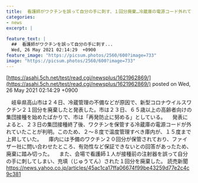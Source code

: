 ```yaml
---
title:  看護師がワクチンを誤って自分の手に刺す、１回分廃棄…冷蔵庫の電源コード外れてて２１回分廃棄  
categories:
- news
excerpt: |
  
feature_text: |
  ##  看護師がワクチンを誤って自分の手に刺す...
  Wed, 26 May 2021 02:14:29  +0900
feature_image: "https://picsum.photos/2560/600?image=733"
image: "https://picsum.photos/2560/600?image=733"
---
```


[https://asahi.5ch.net/test/read.cgi/newsplus/1621962869/](https://asahi.5ch.net/test/read.cgi/newsplus/1621962869/)
posted on Wed, 26 May 2021 02:14:29  +0900

<!--more-->

　岐阜県高山市は２４日、冷蔵管理の不備などが原因で、新型コロナウイルスワクチン２１回分を廃棄したと発表した。市は２３日、６５歳以上の高齢者向けの集団接種を始めたばかりで、市は「再発防止に努める」としている。 　発表によると、２３日の集団接種終了後、ワクチンを保管する冷蔵庫の電源コードが外れていたことが判明。このため、２〜８度で温度管理すべき庫内が、１５度まで上昇していた。 　庫内には予備のワクチン２０回分が保管されており、ファイザー社に問い合わせたところ、有効性など保証できないとの回答があったため、廃棄に踏み切った。 　また、会場で看護師１人が接種前の注射器を誤って自分の手に刺してしまい、充填（じゅうてん）された１回分を廃棄した。 読売新聞 https://news.yahoo.co.jp/articles/45ac1ca17ffa06674f99be43259d77e2c4c9c381
